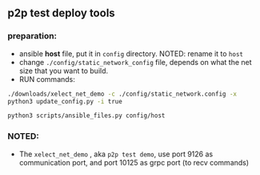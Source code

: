 ## p2p test deploy tools

### preparation:
* ansible **host** file, put it in `config` directory. NOTED: rename it to `host`
* change `./config/static_network_config` file, depends on what the net size that you want to build.
* RUN commands:
``` BASH
./downloads/xelect_net_demo -c ./config/static_network.config -x
python3 update_config.py -i true

python3 scripts/ansible_files.py config/host
```


### NOTED:
* The `xelect_net_demo` , aka `p2p test demo`, use port 9126 as communication port, and port 10125 as grpc port (to recv commands)